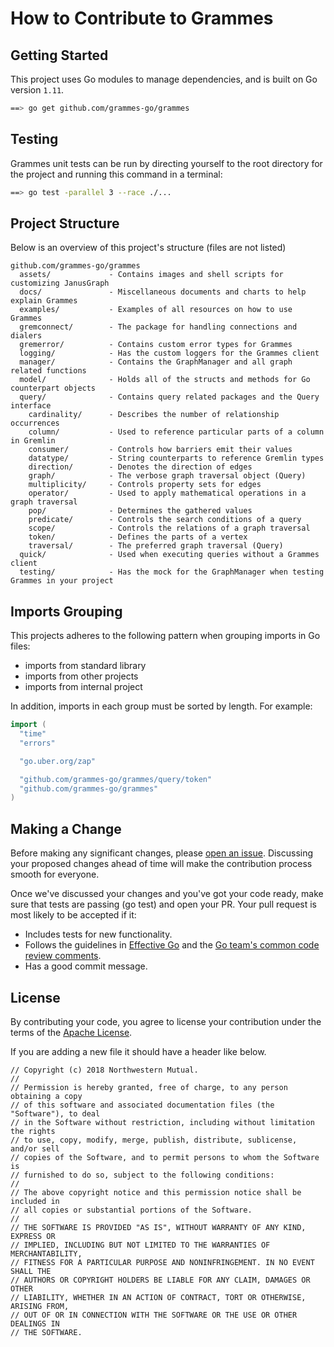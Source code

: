 # How to Contribute to Grammes

## Getting Started

This project uses Go modules to manage dependencies, and is built on Go version `1.11`.

```sh
==> go get github.com/grammes-go/grammes
```

## Testing

Grammes unit tests can be run by directing yourself to the root directory for the project and running this command in a terminal:

```sh
==> go test -parallel 3 --race ./...
```

## Project Structure

Below is an overview of this project's structure (files are not listed)

```flat
github.com/grammes-go/grammes
  assets/             - Contains images and shell scripts for customizing JanusGraph
  docs/               - Miscellaneous documents and charts to help explain Grammes
  examples/           - Examples of all resources on how to use Grammes
  gremconnect/        - The package for handling connections and dialers
  gremerror/          - Contains custom error types for Grammes
  logging/            - Has the custom loggers for the Grammes client
  manager/            - Contains the GraphManager and all graph related functions
  model/              - Holds all of the structs and methods for Go counterpart objects
  query/              - Contains query related packages and the Query interface
    cardinality/      - Describes the number of relationship occurrences
    column/           - Used to reference particular parts of a column in Gremlin
    consumer/         - Controls how barriers emit their values
    datatype/         - String counterparts to reference Gremlin types
    direction/        - Denotes the direction of edges
    graph/            - The verbose graph traversal object (Query)
    multiplicity/     - Controls property sets for edges
    operator/         - Used to apply mathematical operations in a graph traversal
    pop/              - Determines the gathered values
    predicate/        - Controls the search conditions of a query
    scope/            - Controls the relations of a graph traversal
    token/            - Defines the parts of a vertex
    traversal/        - The preferred graph traversal (Query)
  quick/              - Used when executing queries without a Grammes client
  testing/            - Has the mock for the GraphManager when testing Grammes in your project
```

## Imports Grouping

This projects adheres to the following pattern when grouping imports in Go files:

* imports from standard library
* imports from other projects
* imports from internal project

In addition, imports in each group must be sorted by length. For example:

```go
import (
  "time"
  "errors"

  "go.uber.org/zap"

  "github.com/grammes-go/grammes/query/token"
  "github.com/grammes-go/grammes"
)
```

## Making a Change

Before making any significant changes, please [open an issue](https://github.com/grammes-go/grammes/issues). Discussing your proposed changes ahead of time will make the contribution process smooth for everyone.

Once we've discussed your changes and you've got your code ready, make sure that tests are passing (go test) and open your PR. Your pull request is most likely to be accepted if it:

* Includes tests for new functionality.
* Follows the guidelines in [Effective Go](https://golang.org/doc/effective_go.html) and the [Go team's common code review comments](https://github.com/golang/go/wiki/CodeReviewComments).
* Has a good commit message.

## License

By contributing your code, you agree to license your contribution under the terms of the [Apache License](https://github.com/grammes-go/grammes/blob/master/LICENSE).

If you are adding a new file it should have a header like below.

```flat
// Copyright (c) 2018 Northwestern Mutual.
//
// Permission is hereby granted, free of charge, to any person obtaining a copy
// of this software and associated documentation files (the "Software"), to deal
// in the Software without restriction, including without limitation the rights
// to use, copy, modify, merge, publish, distribute, sublicense, and/or sell
// copies of the Software, and to permit persons to whom the Software is
// furnished to do so, subject to the following conditions:
//
// The above copyright notice and this permission notice shall be included in
// all copies or substantial portions of the Software.
//
// THE SOFTWARE IS PROVIDED "AS IS", WITHOUT WARRANTY OF ANY KIND, EXPRESS OR
// IMPLIED, INCLUDING BUT NOT LIMITED TO THE WARRANTIES OF MERCHANTABILITY,
// FITNESS FOR A PARTICULAR PURPOSE AND NONINFRINGEMENT. IN NO EVENT SHALL THE
// AUTHORS OR COPYRIGHT HOLDERS BE LIABLE FOR ANY CLAIM, DAMAGES OR OTHER
// LIABILITY, WHETHER IN AN ACTION OF CONTRACT, TORT OR OTHERWISE, ARISING FROM,
// OUT OF OR IN CONNECTION WITH THE SOFTWARE OR THE USE OR OTHER DEALINGS IN
// THE SOFTWARE.
```